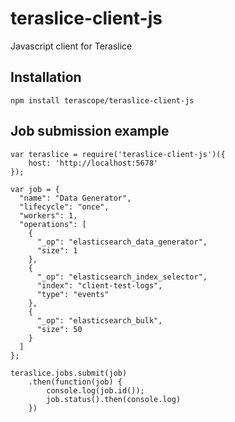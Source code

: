 # teraslice-client-js
Javascript client for Teraslice

## Installation

```
npm install terascope/teraslice-client-js
```

## Job submission example

```
var teraslice = require('teraslice-client-js')({
    host: 'http://localhost:5678'
});

var job = {
  "name": "Data Generator",
  "lifecycle": "once",
  "workers": 1,
  "operations": [
    {
      "_op": "elasticsearch_data_generator",
      "size": 1
    },
    {
      "_op": "elasticsearch_index_selector",
      "index": "client-test-logs",
      "type": "events"
    },
    {
      "_op": "elasticsearch_bulk",
      "size": 50
    }
  ]
};

teraslice.jobs.submit(job)
    .then(function(job) {
        console.log(job.id());
        job.status().then(console.log)
    })

```
